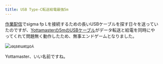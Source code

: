 ```yaml
---
title: USB Type-C転送給電最強5m
---
```

[作業配信](https://www.youtube.com/c/r7kamura)でsigma fp Lを接続するための長いUSBケーブルを探す日々を送っていたのですが、[Yottamasterの5mのUSBケーブル](https://www.amazon.co.jp/dp/B09Y1BY75P)がデータ転送と給電を同時にやってくれて問題無く動作したため、無事エンドゲームとなりました。

![](https://lh5.googleusercontent.com/-s29UTdUyXu2Gqk_Xuc-jbITTK33nEqGbTkkwAUWJ3_u92s6Ub-tiaMNjkUNHclmiqshMxNiPzyMzJJNeYzy6bDFoP6QhnsisfAk0ikIio3zANCyn03qeGtVj7gzLeBHv3jP1B3Prst6R142sJ9E5pjdJAoGqZJYENsT8bL_vto0lODKu8ISVYo3nQP4jQ "ɹǝʇsɐɯɐʇʇo⅄")

Yottamaster、いい名前ですね。
